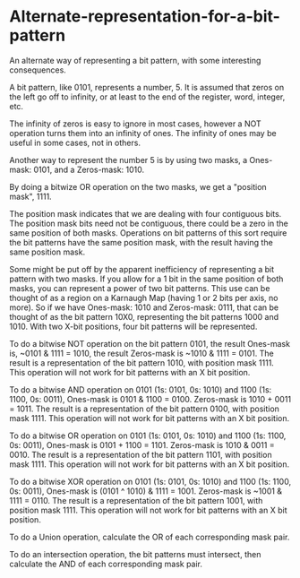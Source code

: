 # Alternate-representation-for-a-bit-pattern
An alternate way of representing a bit pattern, with some interesting consequences.

A bit pattern, like 0101, represents a number, 5.  It is assumed that zeros on the left go off to infinity, or at least to the end of the register, word, integer, etc.

The infinity of zeros is easy to ignore in most cases, however a NOT operation turns them into an infinity of ones.  The infinity of ones may be useful in some cases, not in others.

Another way to represent the number 5 is by using two masks, a Ones-mask: 0101, and a Zeros-mask: 1010.

By doing a bitwize OR operation on the two masks, we get a "position mask", 1111.

The position mask indicates that we are dealing with four contiguous bits.  The position mask bits need not be contiguous, there could be a zero in the same position of both masks. Operations on bit patterns of this sort require the bit patterns have the same position mask, with the result having the same position mask.

Some might be put off by the apparent inefficiency of representing a bit pattern with two masks.  If you allow for a 1 bit in the same position of both masks, you can represent a power of two bit patterns.  This use can be thought of as a region on a Karnaugh Map (having 1 or 2 bits per axis, no more).  So if we have Ones-mask: 1010 and Zeros-mask: 0111, that can be thought of as the bit pattern 10X0, representing the bit patterns 1000 and 1010.  With two X-bit positions, four bit patterns will be represented.

To do a bitwise NOT operation on the bit pattern 0101, the result Ones-mask is, ~0101 & 1111 = 1010, the result Zeros-mask is ~1010 & 1111 = 0101.
The result is a representation of the bit pattern 1010, with position mask 1111.
This operation will not work for bit patterns with an X bit position.

To do a bitwise AND operation on 0101 (1s: 0101, 0s: 1010) and 1100 (1s: 1100, 0s: 0011), Ones-mask is 0101 & 1100 = 0100.  Zeros-mask is 1010 + 0011 = 1011.
The result is a representation of the bit pattern 0100, with position mask 1111.
This operation will not work for bit patterns with an X bit position.

To do a bitwise OR operation on 0101 (1s: 0101, 0s: 1010) and 1100 (1s: 1100, 0s: 0011), Ones-mask is 0101 + 1100 = 1101.  Zeros-mask is 1010 & 0011 = 0010.
The result is a representation of the bit pattern 1101, with position mask 1111.
This operation will not work for bit patterns with an X bit position.

To do a bitwise XOR operation on 0101 (1s: 0101, 0s: 1010) and 1100 (1s: 1100, 0s: 0011), Ones-mask is (0101 ^ 1010) & 1111 = 1001.  Zeros-mask is ~1001 & 1111 = 0110.
The result is a representation of the bit pattern 1001, with position mask 1111.
This operation will not work for bit patterns with an X bit position.

To do a Union operation, calculate the OR of each corresponding mask pair.

To do an intersection operation, the bit patterns must intersect, then calculate the AND of each corresponding mask pair.

